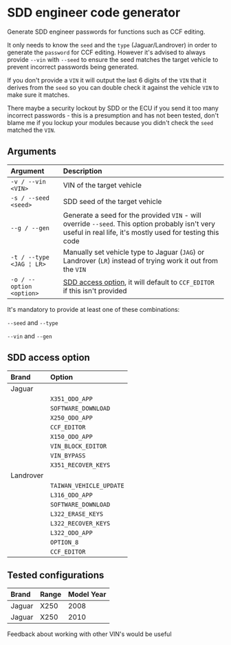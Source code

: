# SDD engineer code generator

Generate SDD engineer passwords for functions such as CCF editing.

It only needs to know the `seed` and the `type` (Jaguar/Landrover) in order to generate the `password` for CCF editing. However it's advised to always provide `--vin` with `--seed` to ensure the seed matches the target vehicle to prevent incorrect passwords being generated.

If you don't provide a `VIN` it will output the last 6 digits of the `VIN` that it derives from the `seed` so you can double check it against the vehicle `VIN` to make sure it matches.

There maybe a security lockout by SDD or the ECU if you send it too many incorrect passwords - this is a presumption and has not been tested, don't blame me if you lockup your modules because you didn't check the `seed` matched the `VIN`.

## Arguments

| Argument | Description |
|:------|:------------|
|`-v / --vin <VIN>`|VIN of the target vehicle|
|`-s / --seed <seed>`|SDD seed of the target vehicle|
|`--g / --gen`|Generate a seed for the provided `VIN` - will override `--seed`. This option probably isn't very useful in real life, it's mostly used for testing this code|
|`-t / --type <JAG ¦ LR>`|Manually set vehicle type to Jaguar (`JAG`) or Landrover (`LR`) instead of trying work it out from the `VIN`|
|`-o / --option <option>`|[SDD access option](#sdd-access-option), it will default to `CCF_EDITOR` if this isn't provided|

It's mandatory to provide at least one of these combinations:

 `--seed` and `--type`

 `--vin` and `--gen`

## SDD access option

| Brand | Option |
|:------|:------------|
|Jaguar| |
| |`X351_ODO_APP`|
| |`SOFTWARE_DOWNLOAD`|
| |`X250_ODO_APP`|
| |`CCF_EDITOR`|
| |`X150_ODO_APP`|
| |`VIN_BLOCK_EDITOR`|
| |`VIN_BYPASS`|
| |`X351_RECOVER_KEYS`|
|Landrover| |
| |`TAIWAN_VEHICLE_UPDATE`|
| |`L316_ODO_APP`|
| |`SOFTWARE_DOWNLOAD`|
| |`L322_ERASE_KEYS`|
| |`L322_RECOVER_KEYS`|
| |`L322_ODO_APP`|
| |`OPTION_8`|
| |`CCF_EDITOR`|

## Tested configurations

| Brand | Range | Model Year |
|:------|:-----|:------------|
|Jaguar|X250|2008|
|Jaguar|X250|2010|

Feedback about working with other VIN's would be useful
